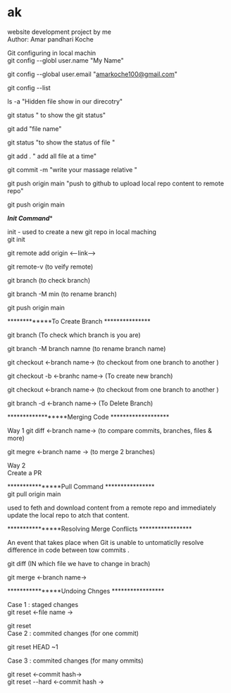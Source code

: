 # ak
website development project by me <br>
Author: Amar pandhari Koche  <br>

Git configuring in local machin <br>
git config --globl user.name "My Name" <br>

git config --global user.email "amarkoche100@gmail.com" <br>

git config --list <br>

ls -a "Hidden file show in our direcotry" <br>

git status " to show the git status" <br>

git add "file name" <br>

git status "to show the status of file " <br>

git add . " add all file at a time" <br>

git commit -m "write your massage relative " <br>

git push origin main "push to github to upload local repo content to remote repo" <br>

git push origin main  <br>

*************Init Command************** <br>

init - used to create a new git repo in local maching <br>
git init <br>
 
git remote add origin <--link--><br>

git remote-v (to veify remote) <br>
 
git branch (to check branch)<br>

git branch -M min (to rename branch) <br>

git push origin main <br>


*************To Create Branch *************** <br>

git branch (To check which branch is you are) <br> 

git branch -M branch namne (to rename branch name)<br> 

git checkout <-branch name-> (to checkout from one branch to another ) <br>

git checkout -b <-branhc name-> (To create new branch)<br>


git checkout <-branch name-> (to checkout from one branch to another )<br>

git branch -d <-branch name-> (To Delete Branch)<br>

******************Merging Code *******************<br>

Way 1
git diff <-branch name-> (to compare commits, branches, files & more)<br>

git megre <-branch name -> (to merge 2 branches)<br>

Way 2<br>
Create a PR<br>

****************Pull Command ****************<br>
git pull origin main<br>

used to feth and download content from a remote repo and immediately update the local repo to atch that content.<br>

****************Resolving Merge Conflicts *****************<br>

An event that takes place when Git is unable to untomaticlly resolve difference in code between tow commits .<br>

git diff (IN which file we have to change in brach)<br>

git merge <-branch name-><br>


****************Undoing Chnges *****************<br>

Case 1 : staged changes<br>
git reset <-file name -><br>

git reset<br>
Case 2 : commited changes (for one commit)<br>

git reset HEAD ~1<br>

Case 3 : commited changes (for many ommits)<br>

git reset <-commit hash-><br>
git reset --hard <-commit hash -><br>








